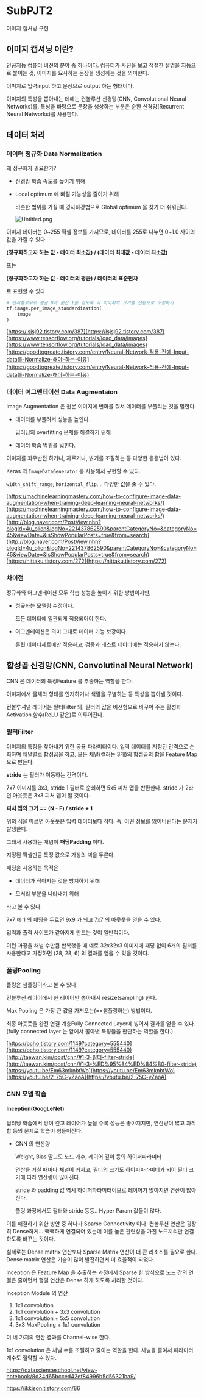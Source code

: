 # SubPJT2

이미지 캡셔닝 구현

## 이미지 캡셔닝 이란?

인공지능 컴퓨터 비전의 분야 중 하나이다. 컴퓨터가 사진을 보고 적절한 설명을 자동으로 붙이는 것, 이미지를 묘사하는 문장을 생성하는 것을 의미한다.

이미지로 입력input 하고 문장으로 output 하는 형태이다.

이미지의 특성을 뽑아내는 데에는 컨볼루션 신경망(CNN, Convolutional Neural Networks)를, 특성을 바탕으로 문장을 생상하는 부분은 순환 신경망(Recurrent Neural Networks)를 사용한다.



## 데이터 처리

### 데이터 정규화 Data Normalization

왜 정규화가 필요한가?

- 신경망 학습 속도를 높이기 위해

- Local optimum 에 빠질 가능성을 줄이기 위해

  비슷한 범위를 가질 때 경사하강법으로 Global optimum 을 찾기 더 쉬워진다.

  ![Untitled.png](C:/Users/multicampus/SSAFY/A405/subPJT2/doc/솔지/README/Untitled.png)

이미지 데이터는 0~255 픽셀 정보를 가지므로, 
데이터를 255로 나누면 0~1.0 사이의 값을 가질 수 있다.

**(정규화하고자 하는 값 - 데이터 최소값) / (데이터 최대값 - 데이터 최소값)**

또는

**(정규화하고자 하는 값 - 데이터의 평균) / 데이터의 표준편차**

로 표현할 수 있다.

```python
# 텐서플로우로 평균 0과 분산 1을 갖도록 각 이미지의 크기를 선형으로 조정하기
tf.image.per_image_standardization(
    image
)
```

[https://lsjsj92.tistory.com/387](https://lsjsj92.tistory.com/387)
[https://www.tensorflow.org/tutorials/load_data/images](https://www.tensorflow.org/tutorials/load_data/images)
[https://goodtogreate.tistory.com/entry/Neural-Network-적용-전에-Input-data를-Normalize-해야-하는-이유](https://goodtogreate.tistory.com/entry/Neural-Network-적용-전에-Input-data를-Normalize-해야-하는-이유)



### 데이터 어그멘테이션 Data Augmentaion

Image Augmentation 은 원본 이미지에 변화를 줘서 데이터를 부풀리는 것을 말한다.

- 데이터를 부풀려서 성능을 높인다.

  딥러닝의 overfitting 문제를 해결하기 위해

- 데이터 학습 범위를 넓힌다.

이미지를 좌우반전 하거나, 자르거나, 밝기를 조절하는 등 다양한 응용법이 있다.

Keras 의 `ImageDataGenerator` 를 사용해서 구현할 수 있다.

`width_shift_range`, `horizontal_flip`, .. 다양한 값을 줄 수 있다.

[https://machinelearningmastery.com/how-to-configure-image-data-augmentation-when-training-deep-learning-neural-networks/](https://machinelearningmastery.com/how-to-configure-image-data-augmentation-when-training-deep-learning-neural-networks/)
[http://blog.naver.com/PostView.nhn?blogId=4u_olion&logNo=221437862590&parentCategoryNo=&categoryNo=45&viewDate=&isShowPopularPosts=true&from=search](http://blog.naver.com/PostView.nhn?blogId=4u_olion&logNo=221437862590&parentCategoryNo=&categoryNo=45&viewDate=&isShowPopularPosts=true&from=search)
[https://nittaku.tistory.com/272](https://nittaku.tistory.com/272)



### 차이점

정규화와 어그멘테이션 모두 학습 성능을 높이기 위한 방법이지만, 

- 정규화는 모델링 수정이다.

  모든 데이터에 일관되게 적용되어야 한다.

- 어그멘테이션은 의미 그대로 데이터 기능 보강이다.

  훈련 데이터세트에만 적용하고, 검증과 테스트 데이터에는 적용하지 않는다.



## 합성곱 신경망(CNN, Convolutinal Neural Network)

CNN 은 데이터의 특징Feature 를 추출하는 역할을 한다.

이미지에서 물체의 형태를 인지하거나 색깔을 구별하는 등 특성을 뽑아낼 것이다.

컨볼루셔널 레이어는 필터Filter 와, 필터의 값을 비선형으로 바꾸어 주는 활성화Activation 함수(ReLU 같은)로 이루어진다.



### 필터Filter

이미지의 특징을 찾아내기 위한 공용 파라미터이다. 입력 데이터를 지정된 간격으로 순회하며 채널별로 합성곱을 하고, 모든 채널(컬러는 3개)의 합성곱의 합을 Feature Map 으로 만든다.

**stride** 는 필터가 이동하는 간격이다.

7x7 이미지를 3x3, stride 1 필터로 순회하면 5x5 피처 맵을 반환한다.
stride 가 2라면 아웃풋은 3x3 피처 맵이 될 것이다.

**피처 맵의 크기 == (N - F) / stride + 1**

위의 식을 따르면 아웃풋은 입력 데이터보다 작다. 즉, 어떤 정보를 잃어버린다는 문제가 발생한다.

그래서 사용하는 개념이 **패딩Padding** 이다.

지정된 픽셀만큼 특정 값으로 가상의 벽을 두른다.

패딩을 사용하는 목적은

- 데이터가 작아지는 것을 방지하기 위해

- 모서리 부분을 나타내기 위해

라고 볼 수 있다.

7x7 에 1 의 패딩을 두르면 9x9 가 되고 7x7 의 아웃풋을 얻을 수 있다.

입력과 출력 사이즈가 같아지게 만드는 것이 일반적이다.

이런 과정을 채널 수만큼 반복했을 때 예로 32x32x3 이미지에 패딩 없이 6개의 필터를 사용한다고 가정하면 (28, 28, 6) 의 결과를 얻을 수 있을 것이다.



### 풀링Pooling

풀링은 샘플링이라고 볼 수 있다.

컨볼루션 레이어에서 한 레이어만 뽑아내서 resize(sampling) 한다.

Max Pooling 은 가장 큰 값을 가져오는(==샘플링하는) 방법이다.

최종 아웃풋을 완전 연결 계층Fully Connected Layer에 넣어서 결과를 얻을 수 있다.
(fully connected layer 는 앞에서 뽑아낸 특징들을 판단하는 역할을 한다.)



[https://bcho.tistory.com/1149?category=555440](https://bcho.tistory.com/1149?category=555440)
[http://taewan.kim/post/cnn/#1-3-필터-filter-stride](http://taewan.kim/post/cnn/#1-3-%ED%95%84%ED%84%B0-filter-stride)
[https://youtu.be/Em63mknbtWo](https://youtu.be/Em63mknbtWo)
[https://youtu.be/2-75C-yZaoA](https://youtu.be/2-75C-yZaoA)



### CNN 모델 학습

#### Inception(GoogLeNet)

딥러닝 학습에서 망이 깊고 레이어가 높을 수록 성능은 좋아지지만, 연산량이 많고 과적합 등의 문제로 학습이 힘들어진다.

- CNN 의 연산량

  Weight, Bias 말고도 노드 개수, 레이어 깊이 등의 하이퍼파라미터

  연산을 거칠 때마다 채널이 커지고, 필터의 크기도 하이퍼파라미터가 되어 필터 크기에 따라 연산량이 많아진다.

  stride 와 padding 값 역시 하이퍼파라미터이므로 레이어가 많아지면 연산이 많아진다.

  풀링 과정에서도 필터와 stride 등등.. Hyper Param 값들이 많다.

이를 해결하기 위한 방안 중 하나가 Sparse Connectivity 이다. 컨볼루션 연산은 굉장히 Dense하게... 빽빽하게 연결되어 있는데 이를 높은 관련성을 가진 노드끼리만 연결하도록 바꾸는 것이다.

실제로는 Dense matrix 연산보다 Sparse Matrix 연산이 더 큰 리소스를 필요로 한다. Dense matrix 연산은 기술이 많이 발전하면서 더 효율적이 되었다.

Inception 은 Feature Map 을 추출하는 과정에서 Sparse 한 방식으로 노드 간의 연결은 줄이면서 행렬 연산은 Dense 하게 하도록 처리한 것이다.

Inception Module 의 연산

1. 1x1 convolution
2. 1x1 convolution + 3x3 convolution
3. 1x1 convolution + 5x5 convolution
4. 3x3 MaxPooling + 1x1 convolution

이 네 가지의 연산 결과를 Channel-wise 한다.

1x1 convolution 은 채널 수를 조절하고 줄이는 역할을 한다. 채널을 줄여서 파라미터 개수도 절약할 수 있다.

https://datascienceschool.net/view-notebook/8d34d65bcced42ef84996b5d56321ba9/

https://ikkison.tistory.com/86
